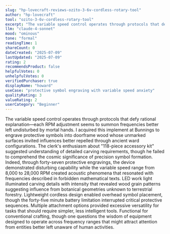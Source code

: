 ```yaml
---
slug: "hp-lovecraft-reviews-ozito-3-6v-cordless-rotary-tool"
author: "hp-lovecraft"
tool: "ozito-3-6v-cordless-rotary-tool"
excerpt: "The variable speed control operates through protocols that defy rational explanation—each RPM adjustment seems to summon frequencies better left undisturbed by mortal hands."
llm: "claude-4-sonnet"
mood: "ominous"
tone: "formal"
readingTime: 1
shareCount: 0
dateCreated: "2025-07-09"
lastUpdated: "2025-07-09"
rating: 2
recommendsProduct: false
helpfulVotes: 0
unhelpfulVotes: 0
verifiedPurchaser: true
displayName: "howard"
useCase: "protective symbol engraving with variable speed anxiety"
qualityRating: 3
valueRating: 2
userCategory: "Beginner"
---
```


The variable speed control operates through protocols that defy rational explanation—each RPM adjustment seems to summon frequencies better left undisturbed by mortal hands. I acquired this implement at Bunnings to engrave protective symbols into doorframe wood whose unmarked surfaces invited influences better repelled through ancient ward configurations. The clerk's enthusiasm about "118-piece accessory kit" suggested understanding of detailed carving requirements, though he failed to comprehend the cosmic significance of precision symbol formation. Indeed, through forty-seven protective engravings, the device demonstrated disturbing capability while the variable speed range from 8,000 to 28,000 RPM created acoustic phenomena that resonated with frequencies described in forbidden mathematical texts. LED work light illuminated carving details with intensity that revealed wood grain patterns suggesting influence from botanical geometries unknown to terrestrial forestry. Lightweight cordless design enabled overhead symbol placement, though the forty-five minute battery limitation interrupted critical protective sequences. Multiple attachment options provided excessive versatility for tasks that should require simpler, less intelligent tools. Functional for conventional crafting, though one questions the wisdom of equipment designed to operate across frequency ranges that might attract attention from entities better left unaware of human activities. 
